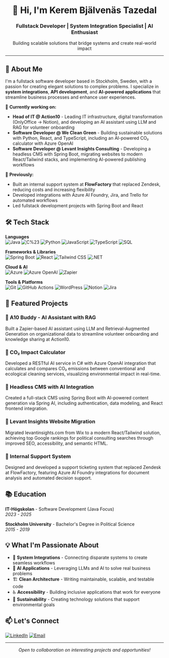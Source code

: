 <div align="center">
  <h1>👋 Hi, I'm Kerem Bjälvenäs Tazedal</h1>
  <h3>Fullstack Developer | System Integration Specialist | AI Enthusiast</h3>
  <p>Building scalable solutions that bridge systems and create real-world impact</p>
</div>

---

## 🚀 About Me

I'm a fullstack software developer based in Stockholm, Sweden, with a passion for creating elegant solutions to complex problems. I specialize in **system integrations**, **API development**, and **AI-powered applications** that streamline business processes and enhance user experiences.

💼 **Currently working on:**
- **Head of IT @ Action10** - Leading IT infrastructure, digital transformation (OnlyOffice → Notion), and developing an AI assistant using LLM and RAG for volunteer onboarding
- **Software Developer @ We Clean Green** - Building sustainable solutions with Python, React, and TypeScript, including an AI-powered CO₂ calculator with Azure OpenAI
- **Software Developer @ Levant Insights Consulting** - Developing a headless CMS with Spring Boot, migrating websites to modern React/Tailwind stacks, and implementing AI-powered publishing workflows

🔧 **Previously:**
- Built an internal support system at **FlowFactory** that replaced Zendesk, reducing costs and increasing flexibility
- Developed integrations with Azure AI Foundry, Jira, and Trello for automated workflows
- Led fullstack development projects with Spring Boot and React

## 🛠️ Tech Stack

**Languages**  
![Java](https://img.shields.io/badge/-Java-007396?logo=openjdk&logoColor=white&style=flat)
![C%23](https://img.shields.io/badge/-C%23-239120?logo=c-sharp&logoColor=white&style=flat)
![Python](https://img.shields.io/badge/-Python-3776AB?logo=python&logoColor=white&style=flat)
![JavaScript](https://img.shields.io/badge/-JavaScript-F7DF1E?logo=javascript&logoColor=black&style=flat)
![TypeScript](https://img.shields.io/badge/-TypeScript-3178C6?logo=typescript&logoColor=white&style=flat)
![SQL](https://img.shields.io/badge/-SQL-4479A1?logo=postgresql&logoColor=white&style=flat)

**Frameworks & Libraries**  
![Spring Boot](https://img.shields.io/badge/-Spring%20Boot-6DB33F?logo=spring-boot&logoColor=white&style=flat)
![React](https://img.shields.io/badge/-React-61DAFB?logo=react&logoColor=black&style=flat)
![Tailwind CSS](https://img.shields.io/badge/-Tailwind%20CSS-06B6D4?logo=tailwind-css&logoColor=white&style=flat)
![.NET](https://img.shields.io/badge/-.NET-512BD4?logo=dotnet&logoColor=white&style=flat)

**Cloud & AI**  
![Azure](https://img.shields.io/badge/-Azure-0078D4?logo=microsoft-azure&logoColor=white&style=flat)
![Azure OpenAI](https://img.shields.io/badge/-Azure%20OpenAI-412991?logo=openai&logoColor=white&style=flat)
![Zapier](https://img.shields.io/badge/-Zapier-FF4A00?logo=zapier&logoColor=white&style=flat)

**Tools & Platforms**  
![Git](https://img.shields.io/badge/-Git-F05032?logo=git&logoColor=white&style=flat)
![GitHub Actions](https://img.shields.io/badge/-GitHub%20Actions-2088FF?logo=github-actions&logoColor=white&style=flat)
![WordPress](https://img.shields.io/badge/-WordPress-21759B?logo=wordpress&logoColor=white&style=flat)
![Notion](https://img.shields.io/badge/-Notion-000000?logo=notion&logoColor=white&style=flat)
![Jira](https://img.shields.io/badge/-Jira-0052CC?logo=jira&logoColor=white&style=flat)

## 🎯 Featured Projects

### 🤖 A10 Buddy - AI Assistant with RAG
Built a Zapier-based AI assistant using LLM and Retrieval-Augmented Generation on organizational data to streamline volunteer onboarding and knowledge sharing at Action10.

### 🌱 CO₂ Impact Calculator
Developed a RESTful AI service in C# with Azure OpenAI integration that calculates and compares CO₂ emissions between conventional and ecological cleaning services, visualizing environmental impact in real-time.

### 📝 Headless CMS with AI Integration
Created a full-stack CMS using Spring Boot with AI-powered content generation via Spring AI, including authentication, data modeling, and React frontend integration.

### 🏢 Levant Insights Website Migration
Migrated levantinsights.com from Wix to a modern React/Tailwind solution, achieving top Google rankings for political consulting searches through improved SEO, accessibility, and semantic HTML.

### 🎫 Internal Support System
Designed and developed a support ticketing system that replaced Zendesk at FlowFactory, featuring Azure AI Foundry integrations for document analysis and automated decision support.

## 📚 Education

**IT-Högskolan** - Software Development (Java Focus)  
*2023 - 2025*

**Stockholm University** - Bachelor's Degree in Political Science  
*2015 - 2019*

## 💡 What I'm Passionate About

- 🔗 **System Integrations** - Connecting disparate systems to create seamless workflows
- 🤖 **AI Applications** - Leveraging LLMs and AI to solve real business problems
- 🏗️ **Clean Architecture** - Writing maintainable, scalable, and testable code
- ♿ **Accessibility** - Building inclusive applications that work for everyone
- 🌱 **Sustainability** - Creating technology solutions that support environmental goals

## 📫 Let's Connect

[![LinkedIn](https://img.shields.io/badge/-LinkedIn-0077B5?logo=linkedin&logoColor=white&style=flat)](https://www.linkedin.com/in/keremtazedal/)
[![Email](https://img.shields.io/badge/-Email-D14836?logo=gmail&logoColor=white&style=flat)](mailto:kerem.tazedal@outlook.com)

---

<div align="center">
  <i>Open to collaboration on interesting projects and opportunities!</i>
</div>

